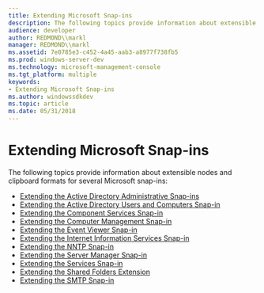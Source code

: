 ```yaml
---
title: Extending Microsoft Snap-ins
description: The following topics provide information about extensible nodes and clipboard formats for several Microsoft snap-ins
audience: developer
author: REDMOND\\markl
manager: REDMOND\\markl
ms.assetid: 7e0785e3-c452-4a45-aab3-a8977f738fb5
ms.prod: windows-server-dev
ms.technology: microsoft-management-console
ms.tgt_platform: multiple
keywords:
- Extending Microsoft Snap-ins
ms.author: windowssdkdev
ms.topic: article
ms.date: 05/31/2018
---
```


# Extending Microsoft Snap-ins

The following topics provide information about extensible nodes and clipboard formats for several Microsoft snap-ins:

-   [Extending the Active Directory Administrative Snap-ins](extending-the-active-directory-administrative-snap-ins.md)
-   [Extending the Active Directory Users and Computers Snap-in](extending-the-active-directory-users-and-computers-snap-in.md)
-   [Extending the Component Services Snap-in](extending-the-component-services-snap-in.md)
-   [Extending the Computer Management Snap-in](extending-the-computer-management-snap-in.md)
-   [Extending the Event Viewer Snap-in](extending-the-event-viewer-snap-in.md)
-   [Extending the Internet Information Services Snap-in](extending-the-internet-information-services-snap-in.md)
-   [Extending the NNTP Snap-in](extending-the-nntp-snap-in.md)
-   [Extending the Server Manager Snap-in](extending-the-server-manager-snap-in.md)
-   [Extending the Services Snap-in](extending-the-services-snap-in.md)
-   [Extending the Shared Folders Extension](extending-the-shared-folders-extension.md)
-   [Extending the SMTP Snap-in](extending-the-smtp-snap-in.md)

 

 




